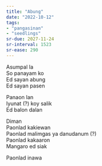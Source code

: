 ```yaml
---
title: "Abung"
date: "2022-10-12"
tags:
- "pangasinan"
- "seedlings"
sr-due: 2027-11-24
sr-interval: 1523
sr-ease: 290
---
```

Asumpal la  
So panayam ko  
Ed sayan abung  
Ed sayan pasen

Panaon lan  
Iyunat (?) koy salik  
Ed balon dalan

Diman  
Paonlad kakiewan  
Paonlad malimgas ya danudanum (?)  
Paonlad kakaaron  
Mangaro ed siak

Paonlad inawa  
